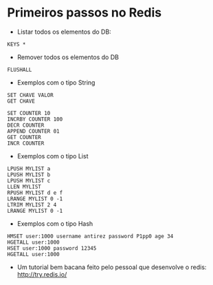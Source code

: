 # Primeiros passos no Redis

* Listar todos os elementos do DB:
```
KEYS *
```

* Remover todos os elementos do DB
```
FLUSHALL
```

* Exemplos com o tipo String
```
SET CHAVE VALOR
GET CHAVE

SET COUNTER 10
INCRBY COUNTER 100
DECR COUNTER 
APPEND COUNTER 01
GET COUNTER
INCR COUNTER
```

* Exemplos com o tipo List
```
LPUSH MYLIST a
LPUSH MYLIST b
LPUSH MYLIST c
LLEN MYLIST
RPUSH MYLIST d e f
LRANGE MYLIST 0 -1
LTRIM MYLIST 2 4
LRANGE MYLIST 0 -1
```

* Exemplos com o tipo Hash
```
HMSET user:1000 username antirez password P1pp0 age 34
HGETALL user:1000
HSET user:1000 password 12345
HGETALL user:1000
```

* Um tutorial bem bacana feito pelo pessoal que desenvolve o redis: http://try.redis.io/ 

